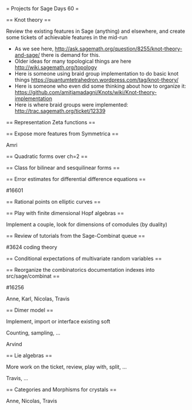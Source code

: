 = Projects for Sage Days 60 =


== Knot theory ==

Review the existing features in Sage (anything) and elsewhere, and create some tickets of achievable features in the mid-run

* As we see here, http://ask.sagemath.org/question/8255/knot-theory-and-sage/ there is demand for this.
* Older ideas for many topological things are here http://wiki.sagemath.org/topology
* Here is someone using braid group implementation to do basic knot things https://quantumtetrahedron.wordpress.com/tag/knot-theory/
* Here is someone who even did some thinking about how to organize it: https://github.com/amitjamadagni/Knots/wiki/Knot-theory-implementation
* Here is where braid groups were implemented: http://trac.sagemath.org/ticket/12339

== Representation Zeta functions ==

== Expose more features from Symmetrica ==

Amri

== Quadratic forms over ch=2 ==

== Class for bilinear and sesquilinear forms ==

== Error estimates for differential difference equations ==

#16601

== Rational points on elliptic curves ==

== Play with finite dimensional Hopf algebras ==

Implement a couple, look for dimensions of comodules (by duality)

== Review of tutorials from the Sage-Combinat queue ==

#3624 coding theory

== Conditional expectations of multivariate random variables == 

== Reorganize the combinatorics documentation indexes into src/sage/combinat ==

#16256

Anne, Karl, Nicolas, Travis

== Dimer model ==

Implement, import or interface existing soft

Counting, sampling, ...

Arvind

== Lie algebras ==

More work on the ticket, review, play with, split, ...

Travis, ...

== Categories and Morphisms for crystals ==

Anne, Nicolas, Travis
